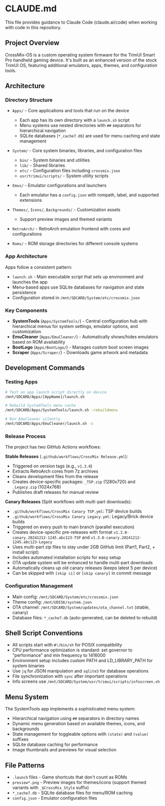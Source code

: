 # CLAUDE.md

This file provides guidance to Claude Code (claude.ai/code) when working with code in this repository.

## Project Overview

CrossMix-OS is a custom operating system firmware for the TrimUI Smart Pro handheld gaming device. It's built as an enhanced version of the stock TrimUI OS, featuring additional emulators, apps, themes, and configuration tools.

## Architecture

### Directory Structure

- `Apps/` - Core applications and tools that run on the device
  - Each app has its own directory with a `launch.sh` script
  - Menu systems use nested directories with `##` separators for hierarchical navigation
  - SQLite databases (`*_cache7.db`) are used for menu caching and state management

- `System/` - Core system binaries, libraries, and configuration files
  - `bin/` - System binaries and utilities
  - `lib/` - Shared libraries
  - `etc/` - Configuration files including `crossmix.json`
  - `usr/trimui/scripts/` - System utility scripts

- `Emus/` - Emulator configurations and launchers
  - Each emulator has a `config.json` with rompath, label, and supported extensions

- `Themes/`, `Icons/`, `Backgrounds/` - Customization assets
  - Support preview images and themed variants

- `RetroArch/` - RetroArch emulation frontend with cores and configurations

- `Roms/` - ROM storage directories for different console systems

### App Architecture

Apps follow a consistent pattern:
- `launch.sh` - Main executable script that sets up environment and launches the app
- Menu-based apps use SQLite databases for navigation and state persistence
- Configuration stored in `/mnt/SDCARD/System/etc/crossmix.json`

### Key Components

- **SystemTools** (`Apps/SystemTools/`) - Central configuration hub with hierarchical menus for system settings, emulator options, and customization
- **EmuCleaner** (`Apps/EmuCleaner/`) - Automatically shows/hides emulators based on ROM availability  
- **BootLogo** (`Apps/BootLogo/`) - Manages custom boot screen images
- **Scraper** (`Apps/Scraper/`) - Downloads game artwork and metadata

## Development Commands

### Testing Apps
```bash
# Test an app launch script directly on device
/mnt/SDCARD/Apps/[AppName]/launch.sh

# Rebuild SystemTools menu cache
/mnt/SDCARD/Apps/SystemTools/launch.sh -rebuildmenu

# Run EmuCleaner silently
/mnt/SDCARD/Apps/EmuCleaner/launch.sh -s
```

### Release Process
The project has two GitHub Actions workflows:

**Stable Releases** (`.github/workflows/CrossMix Release.yml`):
- Triggered on version tags (e.g., `v1.3.0`)
- Extracts RetroArch cores from 7z archives
- Cleans development files from the release
- Creates device-specific packages: `_TSP.zip` (1280x720) and `_Legacy.zip` (1024x768)
- Publishes draft releases for manual review

**Canary Releases** (Split workflows with multi-part downloads):
- `.github/workflows/CrossMix Canary TSP.yml`: TSP device builds
- `.github/workflows/CrossMix Canary Legacy.yml`: Legacy/Brick device builds  
- Triggered on every push to main branch (parallel execution)
- Creates device-specific pre-releases with format `v1.3.0-canary.20241212-1245.abc123-TSP` and `v1.3.0-canary.20241212-1245.abc123-Legacy`
- Uses multi-part zip files to stay under 2GB GitHub limit (Part1, Part2, + install script)
- Includes automated installation scripts for easy setup
- OTA update system will be enhanced to handle multi-part downloads
- Automatically cleans up old canary releases (keeps latest 5 per device)
- Can be skipped with `[skip ci]` or `[skip canary]` in commit message

### Configuration Management
- Main config: `/mnt/SDCARD/System/etc/crossmix.json`
- Theme config: `/mnt/UDISK/system.json` 
- OTA channel: `/mnt/SDCARD/System/updates/ota_channel.txt` (stable, canary)
- Database files: `*_cache7.db` (auto-generated, can be deleted to rebuild)

## Shell Script Conventions

- All scripts start with `#!/bin/sh` for POSIX compatibility
- CPU performance optimization is standard: set governor to "performance" and min frequency to 1416000
- Environment setup includes custom PATH and LD_LIBRARY_PATH for system binaries
- Use `jq` for JSON manipulation and `sqlite3` for database operations
- File synchronization with `sync` after important operations
- Info screens use `/mnt/SDCARD/System/usr/trimui/scripts/infoscreen.sh`

## Menu System

The SystemTools app implements a sophisticated menu system:
- Hierarchical navigation using `##` separators in directory names
- Dynamic menu generation based on available themes, icons, and backgrounds
- State management for toggleable options with `(state)` and `(value)` suffixes
- SQLite database caching for performance
- Image thumbnails and previews for visual selection

## File Patterns

- `.launch` files - Game shortcuts that don't count as ROMs
- `preview*.png` - Preview images for themes/icons (support themed variants with `_$CrossMix_Style` suffix)
- `*_cache7.db` - SQLite database files for menu/ROM caching
- `config.json` - Emulator configuration files